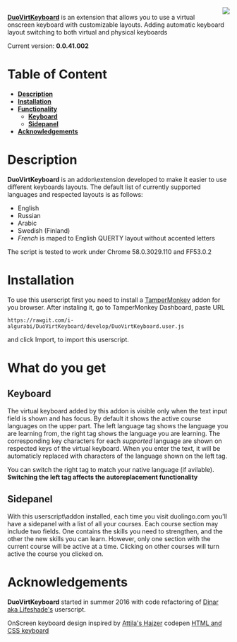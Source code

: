 <img align="right" src="https://i-algurabi.github.io/DuoVirtKeyboard/css/logo.png" />

[**DuoVirtKeyboard**](https://i-algurabi.github.io/DuoVirtKeyboard/DuoVirtKeyboard.user.js) is an extension that allows you to use a virtual onscreen keyboard with customizable layouts. Adding
 automatic keyboard layout switching to both virtual and physical keyboards

Current version: **0.0.41.002**

# Table of Content

- [**Description**](#description)
- [**Installation**](#installation)
- [**Functionality**](#what-do-you-get)
  - [**Keyboard**](#keyboard)
  - [**Sidepanel**](#sidepanel)
- [**Acknowledgements**](#acknowledgements)

# Description

**DuoVirtKeyboard** is an addon\extension developed to make it easier to use different keyboards layouts.
The default list of currently supported languages and respected layouts is as follows:
* English
* Russian
* Arabic
* Swedish (Finland)
* *French* is maped to English QUERTY layout without accented letters

The script is tested to work under Chrome 58.0.3029.110 and FF53.0.2


# Installation

To use this userscript first you need to install a [TamperMonkey](https://tampermonkey.net/) addon for you browser.
After instaling it, go to TamperMonkey Dashboard, paste URL

    https://rawgit.com/i-algurabi/DuoVirtKeyboard/develop/DuoVirtKeyboard.user.js

and click Import, to import this userscript.

# What do you get

## Keyboard

The virtual keyboard added by this addon is visible only when the text input field is shown and has focus. By default it
 shows the active course languages on the upper part. The left language tag shows the language you are learning from, 
 the right tag shows the language you are learning.
The corresponding key characters for each *supported* language are shown on respected keys of the virtual keyboard.
When you enter the text, it will be automaticly replaced with characters of the language shown on the left tag.

You can switch the right tag to match your native language (if avilable). 
**Switching the left tag affects the autoreplacement functionality**

## Sidepanel

With this userscript\addon installed, each time you visit duolingo.com you'll have a sidepanel with a list of all your 
courses. Each course section may include two fields. One contains the skills you need to strengthen, and the other the 
new skills you can learn.
However, only one section with the current course will be active at a time. Clicking on other courses will turn active 
the course you clicked on.

# Acknowledgements

**DuoVirtKeyboard** started in summer 2016 with code refactoring of 
[Dinar aka Lifeshade's](https://github.com/Lifeshade/duolingo) userscript.

OnScreen keyboard design inspired by [Attila's Hajzer](https://codepen.io/attilahajzer) codepen [HTML and CSS keyboard](https://codepen.io/attilahajzer/pen/kydqJ)
